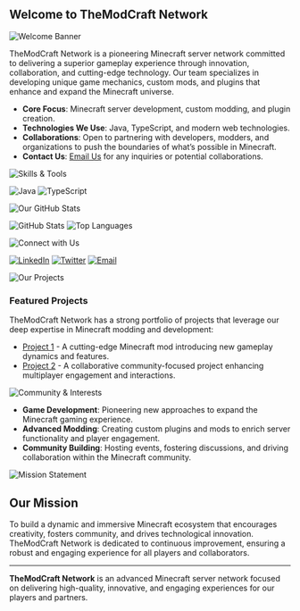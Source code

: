 ## Welcome to TheModCraft Network

![Welcome Banner](https://github.com/gruenerninja/assets/banner.png)

TheModCraft Network is a pioneering Minecraft server network committed to delivering a superior gameplay experience through innovation, collaboration, and cutting-edge technology. Our team specializes in developing unique game mechanics, custom mods, and plugins that enhance and expand the Minecraft universe.

- **Core Focus**: Minecraft server development, custom modding, and plugin creation.
- **Technologies We Use**: Java, TypeScript, and modern web technologies.
- **Collaborations**: Open to partnering with developers, modders, and organizations to push the boundaries of what’s possible in Minecraft.
- **Contact Us**: [Email Us](mailto:themodcraft@themodcraft.net) for any inquiries or potential collaborations.

![Skills & Tools](https://github.com/gruenerninja/assets/banner_1.png)

![Java](https://img.shields.io/badge/Java-ED8B00?style=for-the-badge&logo=java&logoColor=white)
![TypeScript](https://img.shields.io/badge/TypeScript-007ACC?style=for-the-badge&logo=typescript&logoColor=white)

![Our GitHub Stats](https://github.com/gruenerninja/assets/banner_2.png)

![GitHub Stats](https://github-readme-stats.vercel.app/api?username=TheModCraftNetwork&show_icons=true&theme=dark)
![Top Languages](https://github-readme-stats.vercel.app/api/top-langs/?username=TheModCraftNetwork&layout=compact&theme=dark)

![Connect with Us](https://github.com/gruenerninja/assets/banner_3.png)

[![LinkedIn](https://img.shields.io/badge/LinkedIn-0A66C2?style=for-the-badge&logo=linkedin&logoColor=white)](https://www.linkedin.com)
[![Twitter](https://img.shields.io/badge/Twitter-1DA1F2?style=for-the-badge&logo=twitter&logoColor=white)](https://twitter.com)
[![Email](https://img.shields.io/badge/Email-D14836?style=for-the-badge&logo=gmail&logoColor=white)](mailto:themodcraft@themodcraft.net)

![Our Projects](https://github.com/gruenerninja/assets/banner_4.png)

### Featured Projects

TheModCraft Network has a strong portfolio of projects that leverage our deep expertise in Minecraft modding and development:

- [Project 1](https://github.com/gruenerninja/Project1) - A cutting-edge Minecraft mod introducing new gameplay dynamics and features.
- [Project 2](https://github.com/gruenerninja/Project2) - A collaborative community-focused project enhancing multiplayer engagement and interactions.

![Community & Interests](https://github.com/gruenerninja/assets/banner_5.png)

- **Game Development**: Pioneering new approaches to expand the Minecraft gaming experience.
- **Advanced Modding**: Creating custom plugins and mods to enrich server functionality and player engagement.
- **Community Building**: Hosting events, fostering discussions, and driving collaboration within the Minecraft community.

![Mission Statement](https://github.com/gruenerninja/assets/banner_6.png)

## Our Mission

To build a dynamic and immersive Minecraft ecosystem that encourages creativity, fosters community, and drives technological innovation. TheModCraft Network is dedicated to continuous improvement, ensuring a robust and engaging experience for all players and collaborators.

---

<!---
gruenerninja/TheModCraftNetwork is a repository showcasing our dedication to Minecraft innovation. Click the Preview link to explore our work and projects.
--->

**TheModCraft Network** is an advanced Minecraft server network focused on delivering high-quality, innovative, and engaging experiences for our players and partners.

